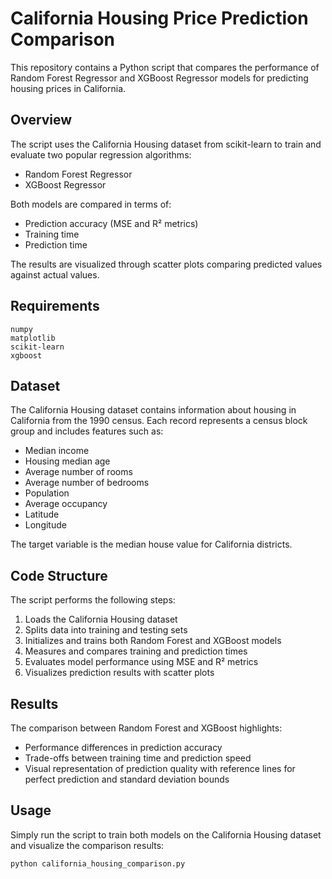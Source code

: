 # California Housing Price Prediction Comparison

This repository contains a Python script that compares the performance of Random Forest Regressor and XGBoost Regressor models for predicting housing prices in California.

## Overview

The script uses the California Housing dataset from scikit-learn to train and evaluate two popular regression algorithms:
- Random Forest Regressor
- XGBoost Regressor

Both models are compared in terms of:
- Prediction accuracy (MSE and R² metrics)
- Training time
- Prediction time

The results are visualized through scatter plots comparing predicted values against actual values.

## Requirements

```
numpy
matplotlib
scikit-learn
xgboost
```

## Dataset

The California Housing dataset contains information about housing in California from the 1990 census. Each record represents a census block group and includes features such as:
- Median income
- Housing median age
- Average number of rooms
- Average number of bedrooms
- Population
- Average occupancy
- Latitude
- Longitude

The target variable is the median house value for California districts.

## Code Structure

The script performs the following steps:
1. Loads the California Housing dataset
2. Splits data into training and testing sets
3. Initializes and trains both Random Forest and XGBoost models
4. Measures and compares training and prediction times
5. Evaluates model performance using MSE and R² metrics
6. Visualizes prediction results with scatter plots

## Results

The comparison between Random Forest and XGBoost highlights:
- Performance differences in prediction accuracy
- Trade-offs between training time and prediction speed
- Visual representation of prediction quality with reference lines for perfect prediction and standard deviation bounds

## Usage

Simply run the script to train both models on the California Housing dataset and visualize the comparison results:

```python
python california_housing_comparison.py
```
